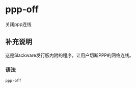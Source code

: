 ppp-off
===

关闭ppp连线

## 补充说明

这是Slackware发行版内附的程序，让用户切断PPP的网络连线。

###  语法

```shell
ppp-off
```


<!-- Linux命令行搜索引擎：https://github.com/wsdo/linux-complete-guide.git -->

